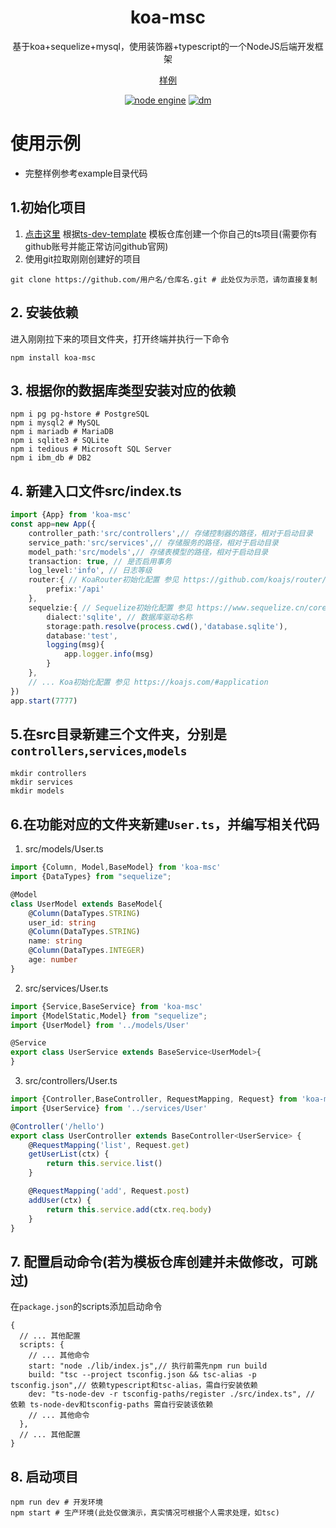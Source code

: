<div align="center">

# koa-msc
<p>
基于koa+sequelize+mysql，使用装饰器+typescript的一个NodeJS后端开发框架
</p>
<p>

[样例](/example)
</p>

[![node engine](https://img.shields.io/node/v/koa-msc?color=339933&style=flat-square&labelColor=FAFAFA&logo=Node.js)](https://nodejs.org)
[![dm](https://shields.io/npm/dm/koa-msc)](https://www.npmjs.com/package/koa-msc)

</div>

# 使用示例
- 完整样例参考example目录代码

## 1.初始化项目
1. [点击这里](https://github.com/l-collect/ts-dev-template/generate) 根据[ts-dev-template](https://github.com/l-collect/ts-dev-template) 模板仓库创建一个你自己的ts项目(需要你有github账号并能正常访问github官网)
2. 使用git拉取刚刚创建好的项目
```shell
git clone https://github.com/用户名/仓库名.git # 此处仅为示范，请勿直接复制
```
## 2. 安装依赖
进入刚刚拉下来的项目文件夹，打开终端并执行一下命令
```shell
npm install koa-msc
```
## 3. 根据你的数据库类型安装对应的依赖
```shell
npm i pg pg-hstore # PostgreSQL
npm i mysql2 # MySQL
npm i mariadb # MariaDB
npm i sqlite3 # SQLite
npm i tedious # Microsoft SQL Server
npm i ibm_db # DB2
```
## 4. 新建入口文件src/index.ts
```typescript
import {App} from 'koa-msc'
const app=new App({
    controller_path:'src/controllers',// 存储控制器的路径，相对于启动目录
    service_path:'src/services',// 存储服务的路径，相对于启动目录
    model_path:'src/models',// 存储表模型的路径，相对于启动目录
    transaction: true, // 是否启用事务
    log_level:'info', // 日志等级
    router:{ // KoaRouter初始化配置 参见 https://github.com/koajs/router/blob/master/API.md#new-routeropts
        prefix:'/api'
    },
    sequelzie:{ // Sequelize初始化配置 参见 https://www.sequelize.cn/core-concepts/getting-started
        dialect:'sqlite', // 数据库驱动名称
        storage:path.resolve(process.cwd(),'database.sqlite'),
        database:'test',
        logging(msg){
            app.logger.info(msg)
        }
    },
    // ... Koa初始化配置 参见 https://koajs.com/#application
})
app.start(7777)
```
## 5.在src目录新建三个文件夹，分别是`controllers`,`services`,`models`
```shell
mkdir controllers
mkdir services
mkdir models
```
## 6.在功能对应的文件夹新建`User.ts`，并编写相关代码
1. src/models/User.ts

```typescript
import {Column, Model,BaseModel} from 'koa-msc'
import {DataTypes} from "sequelize";

@Model
class UserModel extends BaseModel{
    @Column(DataTypes.STRING)
    user_id: string
    @Column(DataTypes.STRING)
    name: string
    @Column(DataTypes.INTEGER)
    age: number
}
```
2. src/services/User.ts

```typescript
import {Service,BaseService} from 'koa-msc'
import {ModelStatic,Model} from "sequelize";
import {UserModel} from '../models/User'

@Service
export class UserService extends BaseService<UserModel>{
}
```
3. src/controllers/User.ts

```typescript
import {Controller,BaseController, RequestMapping, Request} from 'koa-msc'
import {UserService} from '../services/User'

@Controller('/hello')
export class UserController extends BaseController<UserService> {
    @RequestMapping('list', Request.get)
    getUserList(ctx) {
        return this.service.list()
    }

    @RequestMapping('add', Request.post)
    addUser(ctx) {
        return this.service.add(ctx.req.body)
    }
}
```
## 7. 配置启动命令(若为模板仓库创建并未做修改，可跳过)
在`package.json`的scripts添加启动命令
```json5
{
  // ... 其他配置
  scripts: {
    // ... 其他命令
    start: "node ./lib/index.js",// 执行前需先npm run build
    build: "tsc --project tsconfig.json && tsc-alias -p tsconfig.json",// 依赖typescript和tsc-alias，需自行安装依赖
    dev: "ts-node-dev -r tsconfig-paths/register ./src/index.ts", // 依赖 ts-node-dev和tsconfig-paths 需自行安装该依赖
    // ... 其他命令
  },
  // ... 其他配置
}
```
## 8. 启动项目
```shell
npm run dev # 开发环境
npm start # 生产环境(此处仅做演示，真实情况可根据个人需求处理，如tsc)
```

